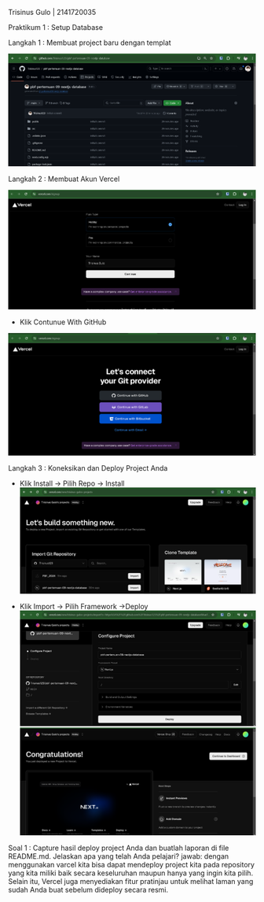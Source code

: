Trisinus Gulo | 2141720035

Praktikum 1 : Setup Database

Langkah 1 : Membuat project baru dengan templat

![test](img/Praktikum1.png)

Langkah 2 : Membuat Akun Vercel

![test](img/praktukum1_Langkah2.png)

- Klik Contunue With GitHub

![test](img/praktukum1_Langkah2_.png)

Langkah 3 : Koneksikan dan Deploy Project Anda

- Klik Install -> Pilih Repo -> Install
![tets](img/praktukum1_Langkah3.png)

- Klik Import -> Pilih Framework ->Deploy
![tet](img/praktukum1_Langkah3_.png)
![test](img/praktukum1_Langkah3+.png)

Soal 1 :
Capture hasil deploy project Anda dan buatlah laporan di file README.md. Jelaskan apa yang telah Anda pelajari?
jawab:
dengan menggunakan varcel kita bisa dapat mendeploy project kita pada repository yang kita miliki baik secara keseluruhan maupun hanya yang ingin kita pilih. Selain itu, Vercel juga menyediakan fitur pratinjau untuk melihat laman yang sudah Anda buat sebelum dideploy secara resmi.


